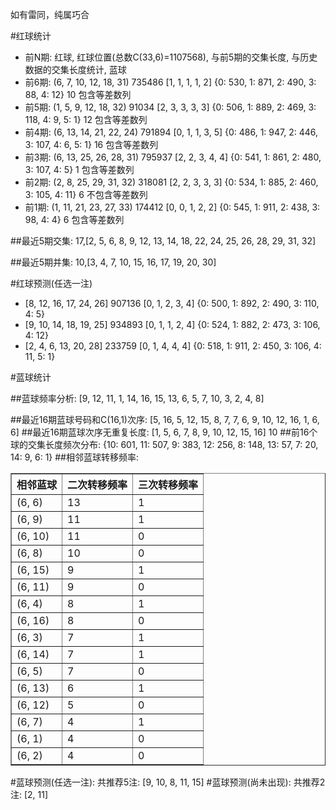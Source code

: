 <!-- 
.. title: 双色球2016099期(2016-08-25)数据分析报告
.. slug: slott-2016099-2016-08-25-report
.. date: 2016-08-26 08:00:00 UTC+08:00
.. tags: Lottery
.. link: 
.. description: 
.. type: text
-->

如有雷同，纯属巧合

<!-- TEASER_END-->

#红球统计

- 前N期: 红球, 红球位置(总数C(33,6)=1107568), 与前5期的交集长度, 与历史数据的交集长度统计, 蓝球
- 前6期: (6, 7, 10, 12, 18, 31) 735486 [1, 1, 1, 1, 2] {0: 530, 1: 871, 2: 490, 3: 88, 4: 12} 10 包含等差数列
- 前5期: (1, 5, 9, 12, 18, 32) 91034 [2, 3, 3, 3, 3] {0: 506, 1: 889, 2: 469, 3: 118, 4: 9, 5: 1} 12 包含等差数列
- 前4期: (6, 13, 14, 21, 22, 24) 791894 [0, 1, 1, 3, 5] {0: 486, 1: 947, 2: 446, 3: 107, 4: 6, 5: 1} 16 包含等差数列
- 前3期: (6, 13, 25, 26, 28, 31) 795937 [2, 2, 3, 4, 4] {0: 541, 1: 861, 2: 480, 3: 107, 4: 5} 1 包含等差数列
- 前2期: (2, 8, 25, 29, 31, 32) 318081 [2, 2, 3, 3, 3] {0: 534, 1: 885, 2: 460, 3: 105, 4: 11} 6 不包含等差数列
- 前1期: (1, 11, 21, 23, 27, 33) 174412 [0, 0, 1, 2, 2] {0: 545, 1: 911, 2: 438, 3: 98, 4: 4} 6 包含等差数列

##最近5期交集:
17,[2, 5, 6, 8, 9, 12, 13, 14, 18, 22, 24, 25, 26, 28, 29, 31, 32]

##最近5期并集:
10,[3, 4, 7, 10, 15, 16, 17, 19, 20, 30]

#红球预测(任选一注)

- [8, 12, 16, 17, 24, 26] 907136 [0, 1, 2, 3, 4] {0: 500, 1: 892, 2: 490, 3: 110, 4: 5}
- [9, 10, 14, 18, 19, 25] 934893 [0, 1, 1, 2, 4] {0: 524, 1: 882, 2: 473, 3: 106, 4: 12}
- [2, 4, 6, 13, 20, 28] 233759 [0, 1, 4, 4, 4] {0: 518, 1: 911, 2: 450, 3: 106, 4: 11, 5: 1}

#蓝球统计

##蓝球频率分析:
[9, 12, 11, 1, 14, 16, 15, 13, 6, 5, 7, 10, 3, 2, 4, 8]

##最近16期蓝球号码和C(16,1)次序:
 [5, 16, 5, 12, 15, 8, 7, 7, 6, 9, 10, 12, 16, 1, 6, 6]
##最近16期蓝球次序无重复长度:
 [1, 5, 6, 7, 8, 9, 10, 12, 15, 16] 10
##前16个球的交集长度频次分布:
{10: 601, 11: 507, 9: 383, 12: 256, 8: 148, 13: 57, 7: 20, 14: 9, 6: 1}
##相邻蓝球转移频率:
 <table border="1" class="table table-striped dataframe">
  <thead>
    <tr style="text-align: right;">
      <th>相邻蓝球</th>
      <th>二次转移频率</th>
      <th>三次转移频率</th>
    </tr>
  </thead>
  <tbody>
    <tr>
      <td>(6, 6)</td>
      <td>13</td>
      <td>1</td>
    </tr>
    <tr>
      <td>(6, 9)</td>
      <td>11</td>
      <td>1</td>
    </tr>
    <tr>
      <td>(6, 10)</td>
      <td>11</td>
      <td>0</td>
    </tr>
    <tr>
      <td>(6, 8)</td>
      <td>10</td>
      <td>0</td>
    </tr>
    <tr>
      <td>(6, 15)</td>
      <td>9</td>
      <td>1</td>
    </tr>
    <tr>
      <td>(6, 11)</td>
      <td>9</td>
      <td>0</td>
    </tr>
    <tr>
      <td>(6, 4)</td>
      <td>8</td>
      <td>1</td>
    </tr>
    <tr>
      <td>(6, 16)</td>
      <td>8</td>
      <td>0</td>
    </tr>
    <tr>
      <td>(6, 3)</td>
      <td>7</td>
      <td>1</td>
    </tr>
    <tr>
      <td>(6, 14)</td>
      <td>7</td>
      <td>1</td>
    </tr>
    <tr>
      <td>(6, 5)</td>
      <td>7</td>
      <td>0</td>
    </tr>
    <tr>
      <td>(6, 13)</td>
      <td>6</td>
      <td>1</td>
    </tr>
    <tr>
      <td>(6, 12)</td>
      <td>5</td>
      <td>0</td>
    </tr>
    <tr>
      <td>(6, 7)</td>
      <td>4</td>
      <td>1</td>
    </tr>
    <tr>
      <td>(6, 1)</td>
      <td>4</td>
      <td>0</td>
    </tr>
    <tr>
      <td>(6, 2)</td>
      <td>4</td>
      <td>0</td>
    </tr>
  </tbody>
</table>
#蓝球预测(任选一注):
共推荐5注: [9, 10, 8, 11, 15]
#蓝球预测(尚未出现):
共推荐2注: [2, 11]

